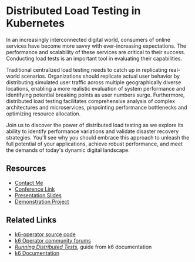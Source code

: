 # Distributed Load Testing in Kubernetes

In an increasingly interconnected digital world, consumers of online services have become more savvy with ever-increasing expectations. The performance and scalability of these services are critical to their success. Conducting load tests is an important tool in evaluating their capabilities. 

Traditional centralized load testing needs to catch up in replicating real-world scenarios. Organizations should replicate actual user behavior by distributing simulated user traffic across multiple geographically diverse locations, enabling a more realistic evaluation of system performance and identifying potential breaking points as user numbers surge. Furthermore, distributed load testing facilitates comprehensive analysis of complex architectures and microservices, pinpointing performance bottlenecks and optimizing resource allocation. 

Join us to discover the power of distributed load testing as we explore its ability to identify performance variations and validate disaster recovery strategies. You'll see why you should embrace this approach to unleash the full potential of your applications, achieve robust performance, and meet the demands of today's dynamic digital landscape.

## Resources
- [Contact Me](https://javaducky.com/)
- [Conference Link](https://starwest.techwell.com/program/concurrent-sessions/distributed-load-testing-kubernetes-starwest-2023)
- [Presentation Slides](T23-Balogh-DistributedLoadTestingInKubernetes.pdf)
- [Demonstration Project](https://github.com/javaducky/demo-k6-operator)

## Related Links
- [k6-operator source code](https://github.com/grafana/k6-operator)
- [k6 Operator community forums](https://community.grafana.com/c/grafana-k6/k6-operator/73)
- _[Running Distributed Tests](https://k6.io/docs/testing-guides/running-distributed-tests/)_, guide from k6 documentation
- [k6 Documentation](https://k6.io/docs/)

